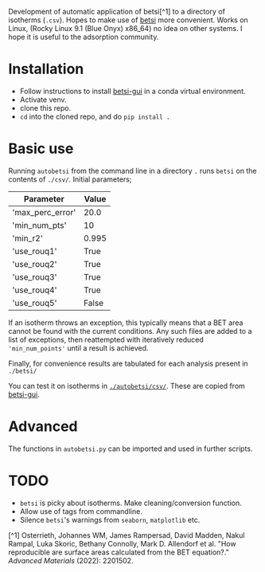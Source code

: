 Development of automatic application of betsi[^1] to a directory of isotherms (`.csv`). Hopes to make use of [betsi](https://github.com/nakulrampal/betsi-gui) more convenient. Works on Linux, (Rocky Linux 9.1 (Blue Onyx) x86_64) no idea on other systems. I hope it is useful to the adsorption community. 

# Installation

- Follow instructions to install [betsi-gui](https://github.com/nakulrampal/betsi-gui) in a conda virtual environment.
- Activate venv.
- clone this repo.
- `cd` into the cloned repo, and do `pip install .`

# Basic use

Running `autobetsi` from the command line in a directory `.` runs `betsi` on the contents of `./csv/`. Initial parameters;

| Parameter		| Value		|
| -------------------- 	| ------------- |
| 'max_perc_error' 	| 20.0		|
| 'min_num_pts'		| 10		|
| 'min_r2'		| 0.995		|
| 'use_rouq1'		| True		|
| 'use_rouq2'		| True		|
| 'use_rouq3'		| True		|
| 'use_rouq4'		| True		|
| 'use_rouq5'		| False		|

If an isotherm throws an exception, this typically means that a BET area cannot be found with the current conditions. Any such files are added to a list of exceptions, then reattempted with iteratively reduced `'min_num_points'` until a result is achieved.

Finally, for convenience results are tabulated for each analysis present in `./betsi/` 

You can test it on isotherms in [`./autobetsi/csv/`](./autobetsi/csv/). These are copied from [betsi-gui](https://github.com/nakulrampal/betsi-gui).

# Advanced

The functions in `autobetsi.py` can be imported and used in further scripts.

# TODO

- `betsi` is picky about isotherms. Make cleaning/conversion function.
- Allow use of tags from commandline.
- Silence `betsi`'s warnings from `seaborn`, `matplotlib` etc.


[^1] Osterrieth, Johannes WM, James Rampersad, David Madden, Nakul Rampal, Luka Skoric, Bethany Connolly, Mark D. Allendorf et al. "How reproducible are surface areas calculated from the BET equation?." _Advanced Materials_ (2022): 2201502.
